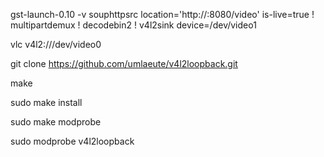 
gst-launch-0.10 -v souphttpsrc location='http://<ip>:8080/video' is-live=true ! multipartdemux ! decodebin2 ! v4l2sink device=/dev/video1

vlc v4l2:///dev/video0

git clone https://github.com/umlaeute/v4l2loopback.git

make

sudo make install

sudo make modprobe

sudo modprobe v4l2loopback